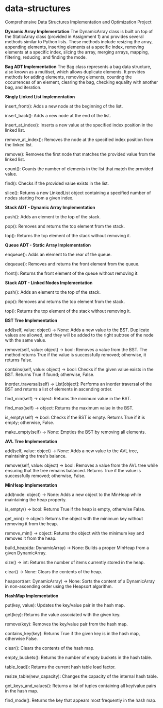 # data-structures
Comprehensive Data Structures Implementation and Optimization Project

**Dynamic Array Implementation**
The DynamicArray class is built on top of the StaticArray class (provided in Assignment 1) and provides several methods similar to Python lists. These methods include resizing the array, appending elements, inserting elements at a specific index, removing elements at a specific index, slicing the array, merging arrays, mapping, filtering, reducing, and finding the mode.

**Bag ADT Implementation**
The Bag class represents a bag data structure, also known as a multiset, which allows duplicate elements. It provides methods for adding elements, removing elements, counting the occurrences of an element, clearing the bag, checking equality with another bag, and iteration.

**Singly Linked List Implementation**

insert_front(): Adds a new node at the beginning of the list.

insert_back(): Adds a new node at the end of the list.

insert_at_index(): Inserts a new value at the specified index position in the linked list.

remove_at_index(): Removes the node at the specified index position from the linked list.

remove(): Removes the first node that matches the provided value from the linked list.

count(): Counts the number of elements in the list that match the provided value.

find(): Checks if the provided value exists in the list.

slice(): Returns a new LinkedList object containing a specified number of nodes starting from a given index.


**Stack ADT - Dynamic Array Implementation**

push(): Adds an element to the top of the stack.

pop(): Removes and returns the top element from the stack.

top(): Returns the top element of the stack without removing it.


**Queue ADT - Static Array Implementation**

enqueue(): Adds an element to the rear of the queue.

dequeue(): Removes and returns the front element from the queue.

front(): Returns the front element of the queue without removing it.


**Stack ADT - Linked Nodes Implementation**

push(): Adds an element to the top of the stack.
  
pop(): Removes and returns the top element from the stack.
  
top(): Returns the top element of the stack without removing it.

**BST Tree Implementation**

add(self, value: object) -> None: Adds a new value to the BST. Duplicate values are allowed, and they will be added to the right subtree of the node with the same value.

remove(self, value: object) -> bool: Removes a value from the BST. The method returns True if the value is successfully removed; otherwise, it returns False.

contains(self, value: object) -> bool: Checks if the given value exists in the BST. Returns True if found; otherwise, False.

inorder_traversal(self) -> List[object]: Performs an inorder traversal of the BST and returns a list of elements in ascending order.

find_min(self) -> object: Returns the minimum value in the BST.

find_max(self) -> object: Returns the maximum value in the BST.

is_empty(self) -> bool: Checks if the BST is empty. Returns True if it is empty; otherwise, False.

make_empty(self) -> None: Empties the BST by removing all elements.

**AVL Tree Implementation**

add(self, value: object) -> None: Adds a new value to the AVL tree, maintaining the tree's balance.

remove(self, value: object) -> bool: Removes a value from the AVL tree while ensuring that the tree remains balanced. Returns True if the value is successfully removed; otherwise, False.

**MinHeap Implementation**

add(node: object) -> None: Adds a new object to the MinHeap while maintaining the heap property.

is_empty() -> bool: Returns True if the heap is empty, otherwise False.

get_min() -> object: Returns the object with the minimum key without removing it from the heap.

remove_min() -> object: Returns the object with the minimum key and removes it from the heap.

build_heap(da: DynamicArray) -> None: Builds a proper MinHeap from a given DynamicArray.

size() -> int: Returns the number of items currently stored in the heap.

clear() -> None: Clears the contents of the heap.

heapsort(arr: DynamicArray) -> None: Sorts the content of a DynamicArray in non-ascending order using the Heapsort algorithm.

**HashMap Implementation**

put(key, value): Updates the key/value pair in the hash map.

get(key): Returns the value associated with the given key.

remove(key): Removes the key/value pair from the hash map.

contains_key(key): Returns True if the given key is in the hash map, otherwise False.

clear(): Clears the contents of the hash map.

empty_buckets(): Returns the number of empty buckets in the hash table.

table_load(): Returns the current hash table load factor.

resize_table(new_capacity): Changes the capacity of the internal hash table.

get_keys_and_values(): Returns a list of tuples containing all key/value pairs in the hash map.

find_mode(): Returns the key that appears most frequently in the hash map.

